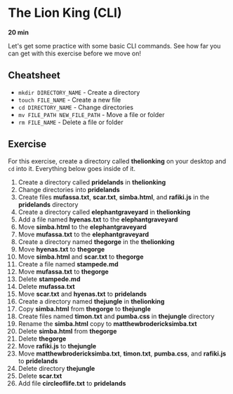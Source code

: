 # The Lion King (CLI)

**20 min**

Let's get some practice with some basic CLI commands. See how far you can get with this exercise before we move on! 

## Cheatsheet 

* `mkdir DIRECTORY_NAME` - Create a directory
* `touch FILE_NAME` - Create a new file
* `cd DIRECTORY_NAME` - Change directories
* `mv FILE_PATH NEW_FILE_PATH` - Move a file or folder
* `rm FILE_NAME` - Delete a file or folder

## Exercise 

For this exercise, create a directory called **thelionking** on your desktop and `cd` into it. Everything below goes inside of it.

1. Create a directory called **pridelands** in **thelionking** 
  1. Change directories into **pridelands**
  2. Create files **mufassa.txt**, **scar.txt**, **simba.html**, and **rafiki.js** in the **pridelands** directory
4. Create a directory called **elephantgraveyard** in **thelionking** 
  1. Add a file named **hyenas.txt** to the **elephantgraveyard**
  2. Move **simba.html** to the **elephantgraveyard**
  3. Move **mufassa.txt** to the **elephantgraveyard**
5. Create a directory named **thegorge** in the **thelionking** 
  1. Move **hyenas.txt** to **thegorge**
  2. Move **simba.html** and **scar.txt** to **thegorge**
  3. Create a file named **stampede.md**
  4. Move **mufassa.txt** to **thegorge**
  5. Delete **stampede.md**
  6. Delete **mufassa.txt**
  7. Move **scar.txt** and **hyenas.txt** to  **pridelands**
6. Create a directory named **thejungle** in **thelionking** 
  1. Copy **simba.html** from **thegorge** to **thejungle**
  2. Create files named **timon.txt** and **pumba.css** in **thejungle** directory
  3. Rename the **simba.html** copy to **matthewbrodericksimba.txt**
  4. Delete **simba.html** from **thegorge**
  5. Delete **thegorge**
  6. Move **rafiki.js** to **thejungle**
  7. Move **matthewbrodericksimba.txt**, **timon.txt**, **pumba.css**, and **rafiki.js** to **pridelands**
  8. Delete directory **thejungle**
  9. Delete **scar.txt**
  10. Add file **circleoflife.txt** to **pridelands**

